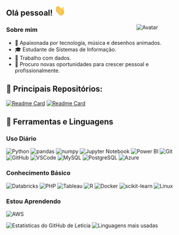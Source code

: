 ## Olá pessoal! <img src="https://raw.githubusercontent.com/ABSphreak/ABSphreak/master/gifs/Hi.gif" width="30px">

<img align="right" src="https://i.pinimg.com/originals/5e/dd/61/5edd617e8457fdda90c34fd97cde4ab1.gif" width="150px" alt="Avatar">

### Sobre mim
- 💚 Apaixonada por tecnologia, música e desenhos animados.
- 🎓 Estudante de Sistemas de Informação.
- 🎲 Trabalho com dados.
- 🌱 Procuro novas oportunidades para crescer pessoal e profissionalmente.

## 📗 **Principais Repositórios:**

[![Readme Card](https://github-readme-stats.vercel.app/api/pin/?username=leticia-oliv&repo=EDA_Olist_PowerBI_ADAtech&title_color=42b883&icon_color=42b883&text_color=ffffff&bg_color=2c3e50)](https://github.com/leticia-oliv/EDA_Olist_PowerBI_ADAtech) [![Readme Card](https://github-readme-stats.vercel.app/api/pin/?username=leticia-oliv&repo=Airbnb_Paris_EDA_Projeto_ADATech&title_color=42b883&icon_color=42b883&text_color=ffffff&bg_color=2c3e50)](https://github.com/leticia-oliv/Airbnb_Paris_EDA_Projeto_ADATech)

## 🐍 Ferramentas e Linguagens

### Uso Diário
<p>
  <img src="https://img.shields.io/badge/Python-3776AB?style=flat-square&logo=python&logoColor=white&color=2e8b57" alt="Python" />
  <img src="https://img.shields.io/badge/pandas-150458?style=flat-square&logo=pandas&logoColor=white&color=2e8b57" alt="pandas" />
  <img src="https://img.shields.io/badge/numpy-013243?style=flat-square&logo=numpy&logoColor=white&color=2e8b57" alt="numpy" />
  <img src="https://img.shields.io/badge/Jupyter-F37626?style=flat-square&logo=jupyter&logoColor=white&color=2e8b57" alt="Jupyter Notebook" />
  <img src="https://img.shields.io/badge/Power_BI-F2C811?style=flat-square&logo=powerbi&logoColor=white&color=2e8b57" alt="Power BI" />
  <img src="https://img.shields.io/badge/Git-F05032?style=flat-square&logo=git&logoColor=white&color=2e8b57" alt="Git" />
  <img src="https://img.shields.io/badge/GitHub-181717?style=flat-square&logo=github&logoColor=white&color=2e8b57" alt="GitHub" />
  <img src="https://img.shields.io/badge/VSCode-007ACC?style=flat-square&logo=visual-studio-code&logoColor=white&color=2e8b57" alt="VSCode" />
  <img src="https://img.shields.io/badge/MySQL-4479A1?style=flat-square&logo=mysql&logoColor=white&color=2e8b57" alt="MySQL" />
  <img src="https://img.shields.io/badge/PostgreSQL-4169E1?style=flat-square&logo=postgresql&logoColor=white&color=2e8b57" alt="PostgreSQL" />
  <img src="https://img.shields.io/badge/Azure-0089D6?style=flat-square&logo=azure&logoColor=white&color=2e8b57" alt="Azure" />
</p>

### Conhecimento Básico
<p>
  <img src="https://img.shields.io/badge/Databricks-FF5D00?style=flat-square&logo=databricks&logoColor=white&color=2e8b57" alt="Databricks" />
  <img src="https://img.shields.io/badge/PHP-777BB4?style=flat-square&logo=php&logoColor=white&color=2e8b57" alt="PHP" />
  <img src="https://img.shields.io/badge/Tableau-E97627?style=flat-square&logo=tableau&logoColor=white&color=2e8b57" alt="Tableau" />
  <img src="https://img.shields.io/badge/R-276DC3?style=flat-square&logo=r&logoColor=white&color=2e8b57" alt="R" />
  <img src="https://img.shields.io/badge/Docker-2496ED?style=flat-square&logo=docker&logoColor=white&color=2e8b57" alt="Docker" />
  <img src="https://img.shields.io/badge/scikit--learn-F7931E?style=flat-square&logo=scikit-learn&logoColor=white&color=2e8b57" alt="scikit-learn" />
  <img src="https://img.shields.io/badge/Linux-FCC624?style=flat-square&logo=linux&logoColor=black&color=2e8b57" alt="Linux" />
</p>

### Estou Aprendendo
<p>
  <img src="https://img.shields.io/badge/AWS-232F3E?style=flat-square&logo=amazonaws&logoColor=white&color=2e8b57" alt="AWS" />
</p>

![Estatísticas do GitHub de Letícia](https://github-readme-stats.vercel.app/api?username=leticia-oliv&show_icons=true&theme=vue-dark) ![Linguagens mais usadas](https://github-readme-stats.vercel.app/api/top-langs/?username=leticia-oliv&layout=compact&theme=vue-dark)

<!--
**leticia-oliv/leticia-oliv** is a ✨ _special_ ✨ repository because its `README.md` (this file) appears on your GitHub profile.

Here are some ideas to get you started:

- 🔭 I’m currently working on ...
- 🌱 I’m currently learning ...
- 👯 I’m looking to collaborate on ...
- 🤔 I’m looking for help with ...
- 💬 Ask me about ...
- 📫 How to reach me: ...
- 😄 Pronouns: ...
- ⚡ Fun fact: ...
-->
